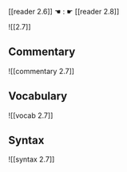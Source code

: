 [[reader 2.6]] ☚ : ☛ [[reader 2.8]]

![[2.7]]

## Commentary

![[commentary 2.7]]

## Vocabulary

![[vocab 2.7]]

## Syntax

![[syntax 2.7]]


